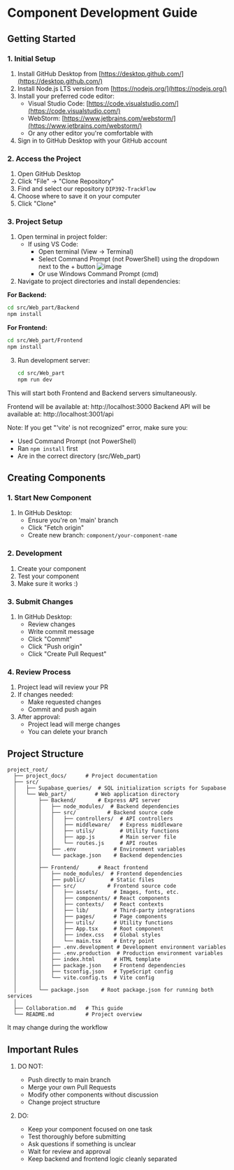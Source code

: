 # Component Development Guide

## Getting Started

### 1. Initial Setup
1. Install GitHub Desktop from [https://desktop.github.com/](https://desktop.github.com/)
2. Install Node.js LTS version from [https://nodejs.org/](https://nodejs.org/)
3. Install your preferred code editor:
   - Visual Studio Code: [https://code.visualstudio.com/](https://code.visualstudio.com/)
   - WebStorm: [https://www.jetbrains.com/webstorm/](https://www.jetbrains.com/webstorm/)
   - Or any other editor you're comfortable with
4. Sign in to GitHub Desktop with your GitHub account

### 2. Access the Project
1. Open GitHub Desktop
2. Click "File" → "Clone Repository"
3. Find and select our repository `DIP392-TrackFlow`
4. Choose where to save it on your computer
5. Click "Clone"
   
### 3. Project Setup
1. Open terminal in project folder:
   - If using VS Code:
     - Open terminal (View → Terminal)
     - Select Command Prompt (not PowerShell) using the dropdown next to the + button
      ![image](https://github.com/user-attachments/assets/8e1c5541-f55d-4253-920e-0b68653f648b)
     - Or use Windows Command Prompt (cmd)
2. Navigate to project directories and install dependencies:
   
**For Backend:**
   ```bash
   cd src/Web_part/Backend
   npm install
   ```
**For Frontend:**
   ```bash
   cd src/Web_part/Frontend
   npm install
   ```
3. Run development server:
   ```bash
   cd src/Web_part
   npm run dev
   ```
This will start both Frontend and Backend servers simultaneously.

Frontend will be available at: http://localhost:3000
Backend API will be available at: http://localhost:3001/api

Note: If you get "'vite' is not recognized" error, make sure you:
- Used Command Prompt (not PowerShell)
- Ran `npm install` first
- Are in the correct directory (src/Web_part)

## Creating Components

### 1. Start New Component
1. In GitHub Desktop:
   - Ensure you're on 'main' branch
   - Click "Fetch origin"
   - Create new branch: `component/your-component-name`

### 2. Development
1. Create your component
2. Test your component
3. Make sure it works :)

### 3. Submit Changes
1. In GitHub Desktop:
   - Review changes
   - Write commit message
   - Click "Commit"
   - Click "Push origin"
   - Click "Create Pull Request"

### 4. Review Process
1. Project lead will review your PR
2. If changes needed:
   - Make requested changes
   - Commit and push again
3. After approval:
   - Project lead will merge changes
   - You can delete your branch
  
## Project Structure
```
project_root/
  ├── project_docs/      # Project documentation
  ├── src/
  │   ├── Supabase_queries/  # SQL initialization scripts for Supabase
  │   └── Web_part/         # Web application directory
  │       ├── Backend/       # Express API server
  │       │   ├── node_modules/  # Backend dependencies
  │       │   ├── src/          # Backend source code
  │       │   │   ├── controllers/  # API controllers
  │       │   │   ├── middleware/   # Express middleware
  │       │   │   ├── utils/        # Utility functions
  │       │   │   ├── app.js        # Main server file
  │       │   │   └── routes.js     # API routes
  │       │   ├── .env            # Environment variables
  │       │   └── package.json    # Backend dependencies
  │       │
  │       ├── Frontend/      # React frontend
  │       │   ├── node_modules/  # Frontend dependencies
  │       │   ├── public/        # Static files
  │       │   ├── src/          # Frontend source code
  │       │   │   ├── assets/     # Images, fonts, etc.
  │       │   │   ├── components/ # React components
  │       │   │   ├── contexts/   # React contexts
  │       │   │   ├── lib/        # Third-party integrations
  │       │   │   ├── pages/      # Page components
  │       │   │   ├── utils/      # Utility functions
  │       │   │   ├── App.tsx     # Root component
  │       │   │   ├── index.css   # Global styles
  │       │   │   └── main.tsx    # Entry point
  │       │   ├── .env.development # Development environment variables
  │       │   ├── .env.production  # Production environment variables
  │       │   ├── index.html      # HTML template
  │       │   ├── package.json    # Frontend dependencies
  │       │   ├── tsconfig.json   # TypeScript config
  │       │   └── vite.config.ts  # Vite config
  │       │
  │       └── package.json    # Root package.json for running both services
  │
  ├── Collaboration.md   # This guide
  └── README.md          # Project overview
```
It may change during the workflow

## Important Rules

1. DO NOT:
   - Push directly to main branch
   - Merge your own Pull Requests
   - Modify other components without discussion
   - Change project structure

2. DO:
   - Keep your component focused on one task
   - Test thoroughly before submitting
   - Ask questions if something is unclear
   - Wait for review and approval
   - Keep backend and frontend logic cleanly separated
